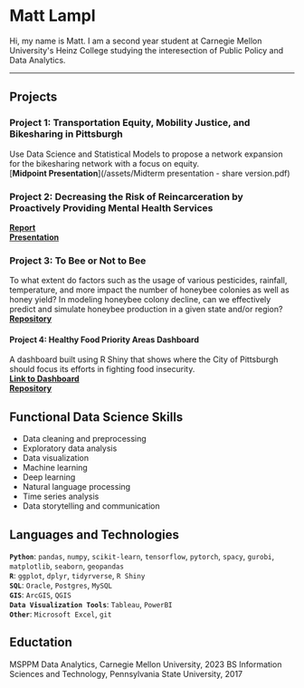 # Matt Lampl

Hi, my name is Matt. I am a second year student at Carnegie Mellon University's Heinz College studying the interesection of Public Policy and Data Analytics.

---
## Projects

### Project 1: Transportation Equity, Mobility Justice, and Bikesharing in Pittsburgh
Use Data Science and Statistical Models to propose a network expansion for the bikesharing network with a focus on equity.  
[**Midpoint Presentation**](/assets/Midterm presentation - share version.pdf)

### Project 2: Decreasing the Risk of Reincarceration by Proactively Providing Mental Health Services
[**Report**](/assets/MLPP_Final_Report.pdf)  
[**Presentation**](/assets/MCRT3_Presentation.pdf)

### Project 3: To Bee or Not to Bee
To what extent do factors such as the usage of various pesticides, rainfall, temperature, and more impact the number of honeybee colonies as well as honey yield? In modeling honeybee colony decline, can we effectively predict and simulate honeybee production in a given state and/or region?  
[**Repository**](https://github.com/mattlampl/bees_knees)

#### Project 4: Healthy Food Priority Areas Dashboard
A dashboard built using R Shiny that shows where the City of Pittsburgh should focus its efforts in fighting food insecurity.  
[**Link to Dashboard**](https://mattlampl.shinyapps.io/PGH-HFPA-Dashboard/)  
[**Repository**](https://github.com/mattlampl/Heatlhy-Food-Priority-Areas-Dashboard)

## Functional Data Science Skills
- Data cleaning and preprocessing
- Exploratory data analysis
- Data visualization
- Machine learning
- Deep learning
- Natural language processing
- Time series analysis
- Data storytelling and communication

## Languages and Technologies
**`Python`**: `pandas`, `numpy`, `scikit-learn`, `tensorflow`, `pytorch`, `spacy`, `gurobi`, `matplotlib`, `seaborn`, `geopandas`  
**`R`**: `ggplot`, `dplyr`, `tidyrverse`, `R Shiny`  
**`SQL`**: `Oracle`, `Postgres`, `MySQL`  
**`GIS`**: `ArcGIS`, `QGIS`  
**`Data Visualization Tools`**: `Tableau`, `PowerBI`  
**`Other`**: `Microsoft Excel`, `git`

## Eductation
MSPPM Data Analytics, Carnegie Mellon University, 2023
BS Information Sciences and Technology, Pennsylvania State University, 2017
